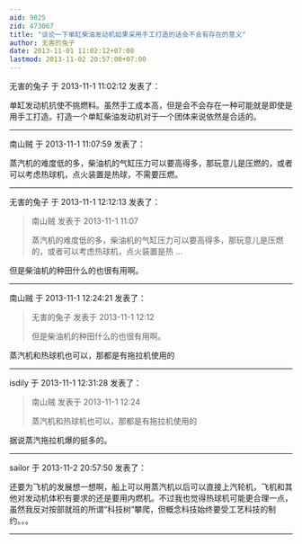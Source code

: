 ```yaml
---
aid: 9025
zid: 473067
title: "谈论一下单缸柴油发动机如果采用手工打造的话会不会有存在的意义"
author: 无害的兔子
date: 2013-11-01 11:02:12+07:00
lastmod: 2013-11-02 20:57:00+07:00
---
```


无害的兔子 于 2013-11-1 11:02:12 发表了：

单缸发动机抗使不挑燃料。虽然手工成本高，但是会不会存在一种可能就是即使是用手工打造。打造一个单缸柴油发动机对于一个团体来说依然是合适的。

---

南山贼 于 2013-11-1 11:07:59 发表了：

蒸汽机的难度低的多，柴油机的气缸压力可以要高得多，那玩意儿是压燃的，或者可以考虑热球机，点火装置是热球，不需要压燃。

---

无害的兔子 于 2013-11-1 12:12:13 发表了：

> 南山贼 发表于 2013-11-1 11:07
>
> 蒸汽机的难度低的多，柴油机的气缸压力可以要高得多，那玩意儿是压燃的，或者可以考虑热球机，点火装置是热 ...

但是柴油机的种田什么的也很有用啊。

---

南山贼 于 2013-11-1 12:24:21 发表了：

> 无害的兔子 发表于 2013-11-1 12:12
>
> 但是柴油机的种田什么的也很有用啊。

蒸汽机和热球机也可以，那都是有拖拉机使用的

---

isdily 于 2013-11-1 12:31:28 发表了：

> 南山贼 发表于 2013-11-1 12:24
>
> 蒸汽机和热球机也可以，那都是有拖拉机使用的

据说蒸汽拖拉机爆的挺多的。

---

sailor 于 2013-11-2 20:57:50 发表了：

还要为飞机的发展想一想啊，船上可以用蒸汽机以后可以直接上汽轮机，飞机和其他对发动机体积有要求的还是要用内燃机。不过我也觉得热球机可能更合理一点，虽然我反对按部就班的所谓“科技树”攀爬，但概念科技始终要受工艺科技的制约。。。

---
